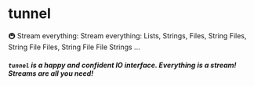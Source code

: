 # tunnel
🚇 Stream everything: Stream everything: Lists, Strings, Files, String Files, String File Files, String File File Strings ...

##### `tunnel` is a happy and confident IO interface. Everything is a stream! Streams are all you need! 
